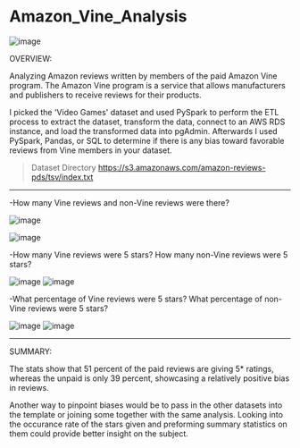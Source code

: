 # Amazon_Vine_Analysis

![image](https://user-images.githubusercontent.com/105184244/195554372-80ed7448-7c33-47d8-9664-4435de0a418e.png)

OVERVIEW:

Analyzing Amazon reviews written by members of the paid Amazon Vine program. The Amazon Vine program is a service that allows manufacturers and publishers to receive reviews for their products.

I picked the 'Video Games' dataset and used PySpark to perform the ETL process to extract the dataset, transform the data, connect to an AWS RDS instance, and load the transformed data into pgAdmin. Afterwards I used PySpark, Pandas, or SQL to determine if there is any bias toward favorable reviews from Vine members in your dataset.

>Dataset Directory    https://s3.amazonaws.com/amazon-reviews-pds/tsv/index.txt

---

-How many Vine reviews and non-Vine reviews were there?

![image](https://user-images.githubusercontent.com/105184244/195548403-1e2dd005-0fe8-48d7-80d1-66b7bf4a89ab.png) 

![image](https://user-images.githubusercontent.com/105184244/195548484-34a74a93-14b0-4d98-ad06-a500ea6ed354.png)


-How many Vine reviews were 5 stars? How many non-Vine reviews were 5 stars?

![image](https://user-images.githubusercontent.com/105184244/195548571-c4604607-a0c6-40e5-896f-e833841ee248.png)  ![image](https://user-images.githubusercontent.com/105184244/195548658-b52dd8d7-53da-4c29-87bd-e8d2b46abe98.png)


-What percentage of Vine reviews were 5 stars? What percentage of non-Vine reviews were 5 stars?

![image](https://user-images.githubusercontent.com/105184244/195548725-63949452-6cab-4d26-ab7b-6e4c20018cdd.png) ![image](https://user-images.githubusercontent.com/105184244/195548780-6a73dd0c-a0a7-4706-9cef-355f25261bb5.png)

---

SUMMARY:

The stats show that 51 percent of the paid reviews are giving 5* ratings, whereas the unpaid is only 39 percent, showcasing a relatively positive bias in reviews. 

Another way to pinpoint biases would be to pass in the other datasets into the template or joining some together with the same analysis. Looking into the occurance rate of the stars given and preforming summary statistics on them could provide better insight on the subject.

